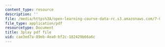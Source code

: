 ```yaml
---
content_type: resource
description: ''
file: /media/https%3A/open-learning-course-data-rc.s3.amazonaws.com/7-01sc-fundamentals-of-biology-fall-2011/cae3ed7a89eb4ea0bf2c182429b66a6c_TnpCMgtDPgk.pdf
file_type: application/pdf
resourcetype: Document
title: 3play pdf file
uid: cae3ed7a-89eb-4ea0-bf2c-182429b66a6c
---
```

